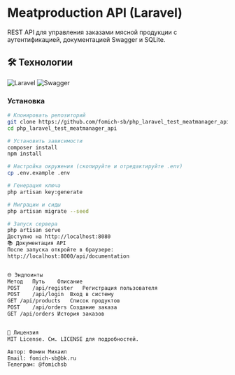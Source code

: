 # Meatproduction API (Laravel)

REST API для управления заказами мясной продукции с аутентификацией, документацией Swagger и SQLite.

## 🛠 Технологии

![Laravel](https://img.shields.io/badge/Laravel-FF2D20?style=for-the-badge&logo=laravel&logoColor=white)
![Swagger](https://img.shields.io/badge/Swagger-85EA2D?style=for-the-badge&logo=Swagger&logoColor=white)

### Установка
```bash
# Клонировать репозиторий
git clone https://github.com/fomich-sb/php_laravel_test_meatmanager_api.git
cd php_laravel_test_meatmanager_api

# Установить зависимости
composer install
npm install

# Настройка окружения (скопируйте и отредактируйте .env)
cp .env.example .env

# Генерация ключа
php artisan key:generate

# Миграции и сиды
php artisan migrate --seed

# Запуск сервера
php artisan serve
Доступно на http://localhost:8080
📚 Документация API
После запуска откройте в браузере:
http://localhost:8000/api/documentation


🌐 Эндпоинты
Метод	Путь	Описание
POST	/api/register	Регистрация пользователя
POST	/api/login	Вход в систему
GET	/api/products	Список продуктов
POST	/api/orders	Создание заказа
GET	/api/orders	История заказов


📄 Лицензия
MIT License. См. LICENSE для подробностей.

Автор: Фомин Михаил
Email: fomich-sb@bk.ru
Телеграм: @fomichsb
